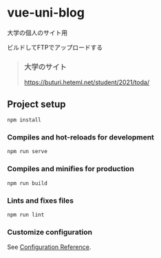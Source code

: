# vue-uni-blog

大学の個人のサイト用

ビルドしてFTPでアップロードする

> ### 大学のサイト
> https://buturi.heteml.net/student/2021/toda/

## Project setup
```
npm install
```

### Compiles and hot-reloads for development
```
npm run serve
```

### Compiles and minifies for production
```
npm run build
```

### Lints and fixes files
```
npm run lint
```

### Customize configuration
See [Configuration Reference](https://cli.vuejs.org/config/).
